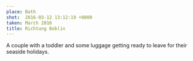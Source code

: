 ```yaml
---
place: Bath
shot:  2016-03-12 13:12:19 +0000
taken: March 2016
title: Richtung Boblin
---
```


A couple with a toddler and some luggage getting ready to leave for their seaside holidays.
